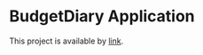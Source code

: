 # BudgetDiary Application

This project is available by [link](https://budget-diary.dmytro-havrysh.site/).